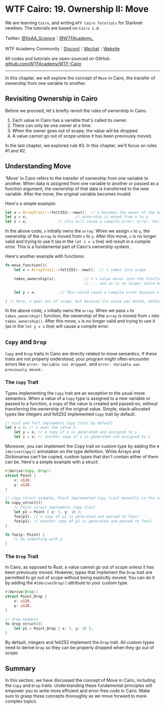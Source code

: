 # WTF Cairo: 19. Ownership II: Move

We are learning `Cairo`, and writing `WTF Cairo Tutorials` for Starknet newbies. The tutorials are based on `Cairo 1.0`.

Twitter: [@0xAA_Science](https://twitter.com/0xAA_Science)｜[@WTFAcademy_](https://twitter.com/WTFAcademy_)

WTF Academy Community：[Discord](https://discord.wtf.academy)｜[Wechat](https://docs.google.com/forms/d/e/1FAIpQLSe4KGT8Sh6sJ7hedQRuIYirOoZK_85mizdw7vA1-YjodgJ-A/viewform?usp=sf_link)｜[Website](https://wtf.academy)

All codes and tutorials are open-sourced on GitHub: [github.com/WTFAcademy/WTF-Cairo](https://github.com/WTFAcademy/WTF-Cairo)

---

In this chapter, we will explore the concept of `Move` in Cairo, the transfer of ownership from one variable to another.

## Revisiting Ownership in Cairo

Before we proceed, let's briefly revisit the rules of ownership in Cairo:

1. Each value in Cairo has a variable that's called its owner.
2. There can only be one owner at a time.
3. When the owner goes out of scope, the value will be dropped.
4. A value cannot go out of scope unless it has been previously moved.

In the last chapter, we explored rule #3. In this chapter, we'll focus on rules #1 and #2.


## Understanding Move

'Move' in Cairo refers to the transfer of ownership from one variable to another. When data is assigned from one variable to another or passed as a function argument, the ownership of that data is transferred to the new variable. After the move, the original variable becomes invalid.

Here's a simple example:

```rust
let x = ArrayTrait::<felt252>::new();  // x becomes the owner of the data
let y = x;                      // ownership is moved from x to y
let z = x;              // this will cause a compile error: error: Variable was previously moved
```

In the above code, `x` initially owns the `array`. When we assign `x` to `y`, the ownership of the `array` is moved from `x` to `y`. After this move, `x` is no longer valid and trying to use it (as in the `let z = x` line) will result in a compile error. This is a fundamental part of Cairo's ownership system.

Here's another example with functions:

```rust
fn move_function(){
    let x = ArrayTrait::<felt252>::new();  // x comes into scope

    takes_ownership(x);             // x's value moves into the function
                                    // ... and so is no longer valid here

    let y = x;           // This would cause a compile error because x is no longer valid

} // Here, x goes out of scope, but because its value was moved, nothing happens
```

In the above code, `x` initially owns the `array`. When we pass `x` to `takes_ownership()` function, the ownership of the `array` is moved from `x` into `takes_ownership()`. After this move, `x` is no longer valid and trying to use it (as in the `let y = x` line) will cause a compile error.

## `Copy` and `Drop`

`Copy` and `Drop` traits in Cairo are directly related to move semantics. If these traits are not properly understood, your program might often encounter errors like `error: Variable not dropped.` and `error: Variable was previously moved.`.

### The `Copy` Trait

Types implementing the `Copy` trait are an exception to the usual move semantics. When a value of a `Copy` type is assigned to a new variable or passed to a function, a copy of the value is created and passed on, without transferring the ownership of the original value. Simple, stack-allocated types like integers and felt252 implemented `Copy` trait by default.

```rust
// uint and felt implements Copy trait by default
let x = 5; // x owns the value 5
    let y = x; // a copy of x is generated and assigned to y
    let z = x; // another copy of x is generated and assigned to z
```

Moreover, you can implement the Copy trait on custom type by adding the `#[derive(Copy)]` annotation on the type definition. While Arrays and Dictionaries can't be copied, custom types that don't contain either of them can be. Here's a simple example with a struct:

```rust
#[derive(Copy, Drop)]
struct Point {
    x: u128,
    y: u128,
}

// copy struct example, Point implemented Copy trait manually in the contract
fn copy_struct(){
    // Point struct implements Copy trait
    let p1 = Point { x: 5, y: 10 };
    foo(p1); // a copy of p1 is generated and passed to foo()
    foo(p1); // another copy of p1 is generated and passed to foo()
}

fn foo(p: Point) {
    // do something with p
}
```

### The `Drop` Trait

In Cairo, as opposed to Rust, a value cannot go out of scope unless it has been previously moved. However, types that implement the `Drop` trait are permitted to go out of scope without being explicitly moved. You can do it by adding the `#[derive(Drop)]` attribute to your custom type.

```rust
#[derive(Drop)]
struct Point_Drop {
    x: u128,
    y: u128,
}

// drop example
fn drop_struct(){
    let p1 = Point_Drop { x: 5, y: 10 };
}
```

By default, integers and felt252 implement the `Drop` trait. All custom types need to derive `Drop` so they can be properly dropped when they go out of scope.


## Summary

In this section, we have discussed the concept of Move in Cairo, including the `Copy` and `Drop` traits. Understanding these fundamental principles will empower you to write more efficient and error-free code in Cairo. Make sure to grasp these concepts thoroughly as we move forward to more complex topics.
